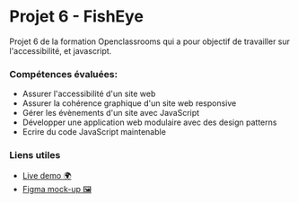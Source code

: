 # Projet 6 - FishEye
Projet 6 de la formation Openclassrooms qui a pour objectif de travailler sur l'accessibilité, et javascript.

### Compétences évaluées: 
- Assurer l'accessibilité d'un site web
- Assurer la cohérence graphique d'un site web responsive
- Gérer les évènements d'un site avec JavaScript
- Développer une application web modulaire avec des design patterns
- Ecrire du code JavaScript maintenable

### Liens utiles
- [Live demo 🌍](https://jyjystudio.github.io/fishEye/) 
- [Figma mock-up 🖼️](https://www.figma.com/file/Q3yNeD7WTK9QHDldg9vaRl/UI-Design-FishEye-FR?node-id=0%3A1)
